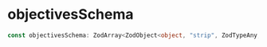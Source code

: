 # objectivesSchema

```ts
const objectivesSchema: ZodArray<ZodObject<object, "strip", ZodTypeAny, object, object>, "many">;
```
